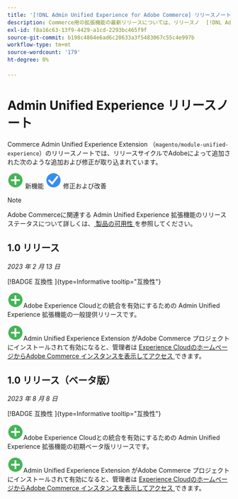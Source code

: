 ```yaml
---
title: '[!DNL Admin Unified Experience for Adobe Commerce] リリースノート'
description: Commerce用の拡張機能の最新リリースについては、リリースノ  [!DNL Admin Unified Experience]  トを参照してください。
exl-id: f8a16c63-13f9-4429-a1cd-2293bc465f9f
source-git-commit: b198c4864e6ad6c20633a3f5483067c55c4e997b
workflow-type: tm+mt
source-wordcount: '179'
ht-degree: 0%

---
```


# Admin Unified Experience リリースノート

Commerce Admin Unified Experience Extension （`magento/module-unified-experience`）のリリースノートでは、リリースサイクルでAdobeによって追加された次のような追加および修正が取り込まれています。

![ 新機能 ](../assets/new.svg) 新機能
![ 修正された問題 ](../assets/fix.svg) 修正および改善


>[!NOTE]
>
>Adobe Commerceに関連する Admin Unified Experience 拡張機能のリリースステータスについて詳しくは、[ 製品の可用性 ](https://experienceleague.adobe.com/docs/commerce-operations/release/product-availability.html) を参照してください。

## 1.0 リリース

*2023 年 2 月 13 日*

[!BADGE  互換性 ]{type=Informative tooltip="互換性"}

![ 新規 ](../assets/new.svg)Adobe Experience Cloudとの統合を有効にするための Admin Unified Experience 拡張機能の一般提供リリースです。

![ 新規 ](../assets/new.svg)Admin Unified Experience Extension がAdobe Commerce プロジェクトにインストールされて有効になると、管理者は [Experience CloudのホームページからAdobe Commerce インスタンスを表示してアクセス ](admin-unified-experience-integration-overview.md) できます。


## 1.0 リリース（ベータ版）

*2023 年 8 月 8 日*

[!BADGE  互換性 ]{type=Informative tooltip="互換性"}

![ 新規 ](../assets/new.svg)Adobe Experience Cloudとの統合を有効にするための Admin Unified Experience 拡張機能の初期ベータ版リリースです。

![ 新規 ](../assets/new.svg)Admin Unified Experience Extension がAdobe Commerce プロジェクトにインストールされて有効になると、管理者は [Experience CloudのホームページからAdobe Commerce インスタンスを表示してアクセス ](admin-unified-experience-integration-overview.md) できます。
